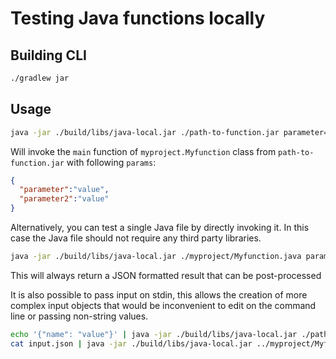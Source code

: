 <!--
#
# Licensed to the Apache Software Foundation (ASF) under one or more
# contributor license agreements.  See the NOTICE file distributed with
# this work for additional information regarding copyright ownership.
# The ASF licenses this file to You under the Apache License, Version 2.0
# (the "License"); you may not use this file except in compliance with
# the License.  You may obtain a copy of the License at
#
#     http://www.apache.org/licenses/LICENSE-2.0
#
# Unless required by applicable law or agreed to in writing, software
# distributed under the License is distributed on an "AS IS" BASIS,
# WITHOUT WARRANTIES OR CONDITIONS OF ANY KIND, either express or implied.
# See the License for the specific language governing permissions and
# limitations under the License.
#
-->

# Testing Java functions locally

## Building CLI
```bash
./gradlew jar
```

## Usage

```bash
java -jar ./build/libs/java-local.jar ./path-to-function.jar parameter=value parameter2=value2 --main=myproject.Myfunction
```

Will invoke the `main` function of `myproject.Myfunction` class from `path-to-function.jar` with following `params`:
```json
{
  "parameter":"value",
  "parameter2":"value"
}
```
Alternatively, you can test a single Java file by directly invoking it. In this case the Java file should not require any third party libraries.

```bash
java -jar ./build/libs/java-local.jar ./myproject/Myfunction.java parameter=value parameter2=value2
```

This will always return a JSON formatted result that can be post-processed

It is also possible to pass input on stdin, this allows the creation of more complex input
objects that would be inconvenient to edit on the command line or passing non-string values.

```bash
echo '{"name": "value"}' | java -jar ./build/libs/java-local.jar ./path-to-function.jar --main=myproject.Myfunction
cat input.json | java -jar ./build/libs/java-local.jar ../myproject/Myfunction.java
```
